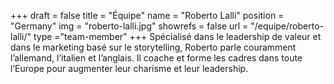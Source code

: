 +++
draft		= false
title		= "Équipe"
name		= "Roberto Lalli"
position 	= "Germany"
img			= "roberto-lalli.jpg"
showrefs	= false
url			= "/equipe/roberto-lalli/"
type		="team-member"
+++
Spécialisé dans le leadership de valeur et dans le marketing basé sur le storytelling, Roberto parle couramment l’allemand, l’italien et l’anglais. Il coache et forme les cadres dans toute l’Europe pour augmenter leur charisme et leur leadership.